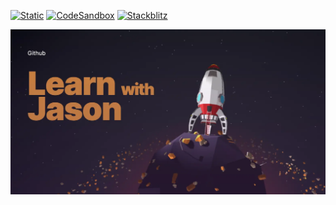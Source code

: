[![Static](https://img.shields.io/badge/demo-%23646CFF.svg?logo=html5&logoColor=white)](https://pmndrs.github.io/examples/learn-with-jason)
[![CodeSandbox](https://img.shields.io/badge/codesandbox-040404?logo=codesandbox&logoColor=DBDBDB)](https://codesandbox.io/s/github/pmndrs/examples/tree/main/demos/learn-with-jason)
[![Stackblitz](https://img.shields.io/badge/stackblitz-fff?logo=Stackblitz&logoColor=1389FD)](https://stackblitz.com/github/pmndrs/examples/tree/main/demos/learn-with-jason)

![](thumbnail.webp)
